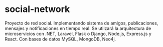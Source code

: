 # social-network
Proyecto de red social. Implementando sistema de amigos, publicaciones, mensajes y notificaciones en tiempo real. Se utilzará la arquitectura de microservicios con .NET, Laravel, Flask o Django, Node.js, Express.js y React. Con bases de datos MySQL, MongoDB, Neo4j.

